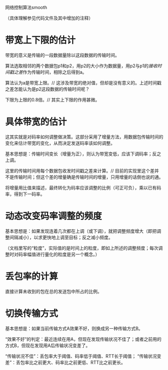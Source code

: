 网络控制算法smooth

（具体理解参见代码文件及其中增加的注释）

# 带宽上下限的估计

带宽的意义是传输的一段数据量除以这段数据的传输时间。

算法选取相邻的两个数据包p1和p2，用p2的大小作为数据量，用p2与p1的*接收时间戳之差*作为传输时间，相除之后得到a。

算法认为a是带宽上限。// 这涉及带宽的绝对值，但却是没有意义的。上述时间戳之差怎能认为是p2这段数据的传输时间呢？

下限为上限的0.8倍。// 其实上下限的作用甚微。

# 具体带宽的估计

 这其实就是对码率如何调整做决策。这部分采用了增量方法，用数据包传输时间的变化来估计带宽的变化，从而决定发送码率该如何调整。

基本思想是：传输时间变长（增量为正），则认为带宽变低，应该下调码率；反之上调。

这里的传输时间用每个数据包收发时间戳之差来计算。// 目前的实现里这个差并不是传输时间；但这个差的增量确是传输时间的增量，只用增量的话倒也说的通。

将增量用比值来描述，最终转化为码率应该调整的比例（可正可负），乘以已有码率，得到下一码率。

# 动态改变码率调整的频度

基本思想是：如果发现连着几次都在上调（或下调），就把调整频度增大（即把调整间隔减小），以求更快地上调至目标；反之减小频度。

（文档里写的“粒度”，实际值的是时间上的粒度，即如上所述的调整频度；每次调整时对码率幅值进行量化的粒度是另一个概念。）

# 丢包率的计算

直接计算未收到的包在总的发送包中所占的比例。

# 切换传输方式

基本思想是：如果当前传输方式A效果不好，则换成另一种传输方式B。

“效果不好”的判定：最近连续在用A，但现在发现传输状况不佳了；或者之前用的方式B，但现在发现用A后传输状况变差了。

“传输状况不佳”：丢包率大于阈值、码率低于阈值、RTT长于阈值；
“传输状况变差”：丢包率比之前更大、码率比之前更低、RTT比之前更长。
